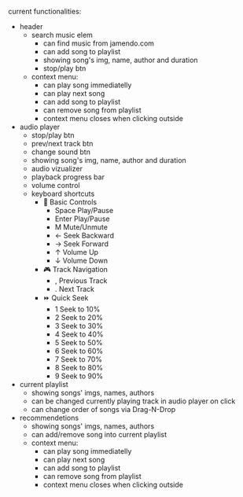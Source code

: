 current functionalities:

- header
  - search music elem
    - can find music from jamendo.com
    - can add song to playlist
    - showing song's img, name, author and duration
    - stop/play btn
  - context menu:
    - can play song immediatelly
    - can play next song
    - can add song to playlist
    - can remove song from playlist
    - context menu closes when clicking outside
- audio player
  - stop/play btn
  - prev/next track btn
  - change sound btn
  - showing song's img, name, author and duration
  - audio vizualizer
  - playback progress bar
  - volume control
  - keyboard shortcuts
    - 🎵 Basic Controls
      - Space Play/Pause
      - Enter Play/Pause
      - M Mute/Unmute
      - ← Seek Backward
      - → Seek Forward
      - ↑ Volume Up
      - ↓ Volume Down
    - 🎮 Track Navigation
      - , Previous Track
      - . Next Track
    - ⏩ Quick Seek
      - 1 Seek to 10%
      - 2 Seek to 20%
      - 3 Seek to 30%
      - 4 Seek to 40%
      - 5 Seek to 50%
      - 6 Seek to 60%
      - 7 Seek to 70%
      - 8 Seek to 80%
      - 9 Seek to 90%
- current playlist
  - showing songs' imgs, names, authors
  - can be changed currently playing track in audio player on click
  - can change order of songs via Drag-N-Drop
- recommendetions
  - showing songs' imgs, names, authors
  - can add/remove song into current playlist
  - context menu:
    - can play song immediatelly
    - can play next song
    - can add song to playlist
    - can remove song from playlist
    - context menu closes when clicking outside
